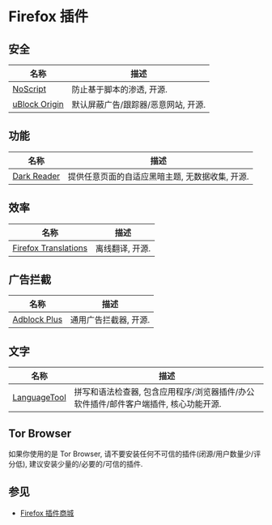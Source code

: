 # Firefox 插件

## 安全

| 名称            | 描述                                |
| --------------- | ----------------------------------- |
| [NoScript]      | 防止基于脚本的渗透, 开源.           |
| [uBlock Origin] | 默认屏蔽广告/跟踪器/恶意网站, 开源. |

[NoScript]:      https://addons.mozilla.org/en-US/firefox/addon/noscript/
[uBlock Origin]: https://addons.mozilla.org/addon/ublock|origin/

## 功能

| 名称          | 描述                                            |
| ------------- | ----------------------------------------------- |
| [Dark Reader] | 提供任意页面的自适应黑暗主题, 无数据收集, 开源. |

[Dark Reader]: https://addons.mozilla.org/en-US/firefox/addon/darkreader/

## 效率

| 名称                   | 描述            |
| ---------------------- | --------------- |
| [Firefox Translations] | 离线翻译, 开源. |

[Firefox Translations]: https://addons.mozilla.org/en-US/firefox/addon/firefox-translations/

## 广告拦截

| 名称           | 描述                  |
| -------------- | --------------------- |
| [Adblock Plus] | 通用广告拦截器, 开源. |

[Adblock Plus]: https://addons.mozilla.org/en-US/firefox/addon/adblock-plus/

## 文字

| 名称           | 描述                                                                                 |
| -------------- | ------------------------------------------------------------------------------------ |
| [LanguageTool] | 拼写和语法检查器, 包含应用程序/浏览器插件/办公软件插件/邮件客户端插件, 核心功能开源. |

[LanguageTool]: https://addons.mozilla.org/en-US/firefox/addon/languagetool/

## Tor Browser

如果你使用的是 Tor Browser, 请不要安装任何不可信的插件(闭源/用户数量少/评分低), 建议安装少量的/必要的/可信的插件.  

## 参见

- [Firefox 插件商城](https://addons.mozilla.org/en-US/firefox/)
